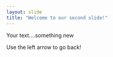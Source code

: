 ```yaml
---
layout: slide
title: "Welcome to our second slide!"
---
```

Your text....something new

Use the left arrow to go back!
